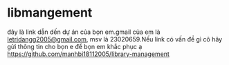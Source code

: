# libmangement
đây là link dẫn dến dự án của bọn em.gmail của em là letridangg2005@gmail.com, msv là 23020659.Nếu link có vấn đề gì cô hãy gửi thông tin cho bọn e để bọn em khắc phục ạ
https://github.com/manhbi18112005/library-management
